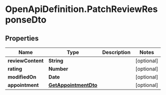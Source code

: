# OpenApiDefinition.PatchReviewResponseDto

## Properties

Name | Type | Description | Notes
------------ | ------------- | ------------- | -------------
**reviewContent** | **String** |  | [optional] 
**rating** | **Number** |  | [optional] 
**modifiedOn** | **Date** |  | [optional] 
**appointment** | [**GetAppointmentDto**](GetAppointmentDto.md) |  | [optional] 


